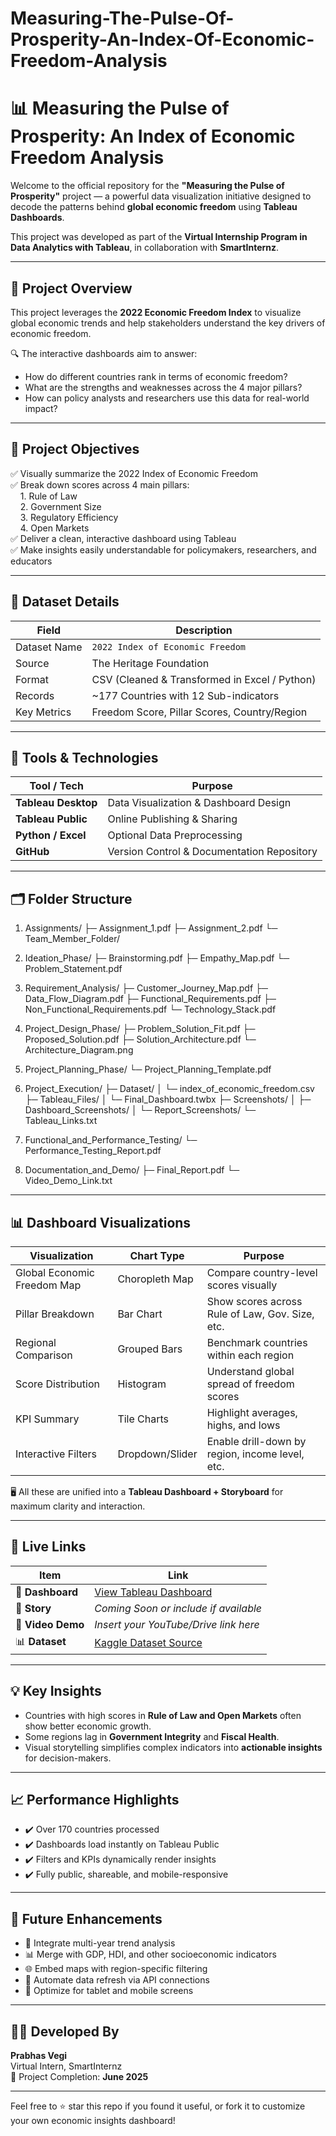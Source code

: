# Measuring-The-Pulse-Of-Prosperity-An-Index-Of-Economic-Freedom-Analysis
# 📊 Measuring the Pulse of Prosperity: An Index of Economic Freedom Analysis

Welcome to the official repository for the **"Measuring the Pulse of Prosperity"** project — a powerful data visualization initiative designed to decode the patterns behind **global economic freedom** using **Tableau Dashboards**.

This project was developed as part of the **Virtual Internship Program in Data Analytics with Tableau**, in collaboration with **SmartInternz**.

---

## 🚀 Project Overview

This project leverages the **2022 Economic Freedom Index** to visualize global economic trends and help stakeholders understand the key drivers of economic freedom.

🔍 The interactive dashboards aim to answer:
- How do different countries rank in terms of economic freedom?
- What are the strengths and weaknesses across the 4 major pillars?
- How can policy analysts and researchers use this data for real-world impact?

---

## 🎯 Project Objectives

✅ Visually summarize the 2022 Index of Economic Freedom  
✅ Break down scores across 4 main pillars:  
&nbsp;&nbsp;&nbsp;&nbsp;1. Rule of Law  
&nbsp;&nbsp;&nbsp;&nbsp;2. Government Size  
&nbsp;&nbsp;&nbsp;&nbsp;3. Regulatory Efficiency  
&nbsp;&nbsp;&nbsp;&nbsp;4. Open Markets  
✅ Deliver a clean, interactive dashboard using Tableau  
✅ Make insights easily understandable for policymakers, researchers, and educators  

---

## 📁 Dataset Details

| Field                | Description                                      |
|----------------------|--------------------------------------------------|
| Dataset Name         | `2022 Index of Economic Freedom`                |
| Source               | The Heritage Foundation                         |
| Format               | CSV (Cleaned & Transformed in Excel / Python)   |
| Records              | ~177 Countries with 12 Sub-indicators           |
| Key Metrics          | Freedom Score, Pillar Scores, Country/Region    |

---

## 🧰 Tools & Technologies

| Tool / Tech       | Purpose                                      |
|-------------------|----------------------------------------------|
| **Tableau Desktop** | Data Visualization & Dashboard Design       |
| **Tableau Public**  | Online Publishing & Sharing                 |
| **Python / Excel**  | Optional Data Preprocessing                 |
| **GitHub**          | Version Control & Documentation Repository  |

---

## 🗂️ Folder Structure
1. Assignments/
   ├─ Assignment_1.pdf
   ├─ Assignment_2.pdf
   └─ Team_Member_Folder/

2. Ideation_Phase/
   ├─ Brainstorming.pdf
   ├─ Empathy_Map.pdf
   └─ Problem_Statement.pdf

3. Requirement_Analysis/
   ├─ Customer_Journey_Map.pdf
   ├─ Data_Flow_Diagram.pdf
   ├─ Functional_Requirements.pdf
   ├─ Non_Functional_Requirements.pdf
   └─ Technology_Stack.pdf

4. Project_Design_Phase/
   ├─ Problem_Solution_Fit.pdf
   ├─ Proposed_Solution.pdf
   ├─ Solution_Architecture.pdf
   └─ Architecture_Diagram.png

5. Project_Planning_Phase/
   └─ Project_Planning_Template.pdf

6. Project_Execution/
   ├─ Dataset/
   │   └─ index_of_economic_freedom.csv
   ├─ Tableau_Files/
   │   └─ Final_Dashboard.twbx
   ├─ Screenshots/
   │   ├─ Dashboard_Screenshots/
   │   └─ Report_Screenshots/
   └─ Tableau_Links.txt

7. Functional_and_Performance_Testing/
   └─ Performance_Testing_Report.pdf

8. Documentation_and_Demo/
   ├─ Final_Report.pdf
   └─ Video_Demo_Link.txt

---

## 📊 Dashboard Visualizations

| Visualization                  | Chart Type    | Purpose                                               |
|--------------------------------|---------------|-------------------------------------------------------|
| Global Economic Freedom Map    | Choropleth Map| Compare country-level scores visually                 |
| Pillar Breakdown               | Bar Chart     | Show scores across Rule of Law, Gov. Size, etc.       |
| Regional Comparison            | Grouped Bars  | Benchmark countries within each region                |
| Score Distribution             | Histogram     | Understand global spread of freedom scores            |
| KPI Summary                    | Tile Charts   | Highlight averages, highs, and lows                   |
| Interactive Filters            | Dropdown/Slider | Enable drill-down by region, income level, etc.     |

🖥️ All these are unified into a **Tableau Dashboard + Storyboard** for maximum clarity and interaction.

---

## 🔗 Live Links

| Item              | Link                                                                 |
|-------------------|----------------------------------------------------------------------|
| 🔹 **Dashboard**   | [View Tableau Dashboard](https://public.tableau.com/views/Book1_17512001266010/Dashboard1) |
| 🔹 **Story**       | *Coming Soon or include if available*                                |
| 🎥 **Video Demo**  | *Insert your YouTube/Drive link here*                                |
| 📊 **Dataset**     | [Kaggle Dataset Source](https://www.heritage.org/index/)             |

---

## 💡 Key Insights

- Countries with high scores in **Rule of Law and Open Markets** often show better economic growth.
- Some regions lag in **Government Integrity** and **Fiscal Health**.
- Visual storytelling simplifies complex indicators into **actionable insights** for decision-makers.

---

## 📈 Performance Highlights

- ✔️ Over 170 countries processed  
- ✔️ Dashboards load instantly on Tableau Public  
- ✔️ Filters and KPIs dynamically render insights  
- ✔️ Fully public, shareable, and mobile-responsive

---

## 🔮 Future Enhancements

- 📅 Integrate multi-year trend analysis  
- 📊 Merge with GDP, HDI, and other socioeconomic indicators  
- 🌐 Embed maps with region-specific filtering  
- 🔁 Automate data refresh via API connections  
- 📱 Optimize for tablet and mobile screens  

---

## 👨‍💻 Developed By

**Prabhas Vegi**  
Virtual Intern, SmartInternz  
📅 Project Completion: **June 2025**

---

Feel free to ⭐️ star this repo if you found it useful, or fork it to customize your own economic insights dashboard!

